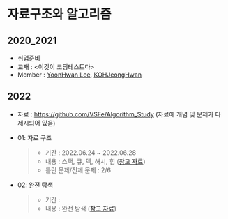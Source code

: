 # 자료구조와 알고리즘 

## 2020_2021 

- 취업준비 
- 교재 : <이것이 코딩테스트다>
- Member : [YoonHwan Lee](https://github.com/cromatical), [KOHJeongHwan](https://github.com/KOHJeongHwan)

## 2022

- 자료 : https://github.com/VSFe/Algorithm_Study (자료에 개념 및 문제가 다 제시되어 있음)

- 01: 자료 구조
    > - 기간 : 2022.06.24 ~ 2022.06.28
    > - 내용 : 스택, 큐, 덱, 해시, 힙 ([참고 자료](https://github.com/VSFe/Algorithm_Study/blob/main/Concept/Prev/vol.2/01_Data_Structure/Ch.01_%EA%B8%B0%EB%B3%B8_%EC%9E%90%EB%A3%8C%EA%B5%AC%EC%A1%B0.pdf))
    > - 틀린 문제/전체 문제 : 2/6

- 02: 완전 탐색
    > - 기간 : 
    > - 내용 : 완전 탐색 ([참고 자료]())
